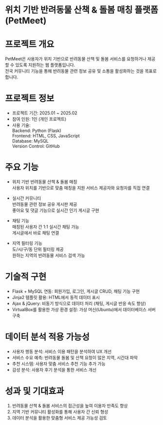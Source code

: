 # 위치 기반 반려동물 산책 & 돌봄 매칭 플랫폼 (PetMeet)   

# 프로젝트 개요   
PetMeet은 사용자가 위치 기반으로 반려동물 산책 및 돌봄 서비스를 요청하거나 제공할 수 있도록 지원하는 웹 플랫폼입니다.  
전국 커뮤니티 기능을 통해 반려동물 관련 정보 공유 및 소통을 활성화하는 것을 목표로 합니다.  

# 프로젝트 정보  
- 프로젝트 기간: 2025.01 ~ 2025.02  
- 참여 인원: 1인 (개인 프로젝트)  
- 사용 기술:  
Backend: Python (Flask)  
Frontend: HTML, CSS, JavaScript  
Database: MySQL  
Version Control: GitHub  

# 주요 기능  
- 위치 기반 반려동물 산책 & 돌봄 매칭  
사용자 위치를 기반으로 맞춤 매칭을 지원
서비스 제공자와 요청자를 직접 연결  

- 실시간 커뮤니티    
반려동물 관련 정보 공유 게시판 제공  
좋아요 및 댓글 기능으로 실시간 인기 게시글 구현  

- 채팅 기능  
매칭된 사용자 간 1:1 실시간 채팅 가능  
게시글에서 바로 채팅 연결  

- 지역 필터링 기능  
도/시/구/동 단위 필터링 제공  
원하는 지역의 반려동물 서비스 검색 가능  

# 기술적 구현
- Flask + MySQL 연동: 회원가입, 로그인, 게시글 CRUD, 채팅 기능 구현   
- Jinja2 템플릿 활용: HTML에서 동적 데이터 표시  
- Ajax & jQuery: 비동기 방식으로 데이터 처리 (채팅, 게시글 반응 속도 향상)  
- VirtualBox를 활용한 가상 환경 설정: 가상 머신(Ubuntu)에서 데이터베이스 서버 구축

# 데이터 분석 적용 가능성 
- 사용자 행동 분석: 서비스 이용 패턴을 분석하여 UX 개선  
- 서비스 수요 예측: 반려동물 돌봄 및 산책 요청이 많은 지역, 시간대 파악  
- 추천 시스템: 사용자 맞춤 서비스 추천 기능 추가 가능  
- 감성 분석: 사용자 후기 분석을 통한 서비스 개선  

# 성과 및 기대효과  
1. 반려동물 산책 & 돌봄 서비스의 접근성을 높여 이용자 만족도 향상  
2. 지역 기반 커뮤니티 활성화를 통해 사용자 간 신뢰 형성 
3. 데이터 분석을 활용한 맞춤형 서비스 제공 가능성 검토  
